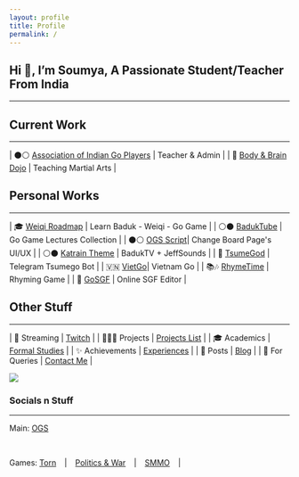 ```yaml
---
layout: profile
title: Profile
permalink: /
---
```


## Hi 👋, I’m Soumya, A Passionate Student/Teacher From India
---

## Current Work
---

| ⚫⚪ [Association of Indian Go Players](https://aigp.org.in/) |  Teacher & Admin |
| 🥋 [Body & Brain Dojo](/project/B&B-Dojo) | Teaching Martial Arts | 

## Personal Works
---

| 🎓 [Weiqi Roadmap](https://weiqi.soumyak4.in/) | Learn Baduk - Weiqi - Go Game |
| ⚪⚫ [BadukTube](https://baduktube.soumyak4.in/) | Go Game Lectures Collection |
| ⚫⚪ [OGS Script](https://github.com/SoumyaK4/OGS-Tampermonkey)| Change Board Page's UI/UX |
| ⚪⚫ [Katrain Theme](https://github.com/SoumyaK4/Katrain-Theme-SoumyaK4) | BadukTV + JeffSounds |
| 🤖 [TsumeGod](https://tsumegod.soumyak4.in/) | Telegram Tsumego Bot |
| 🇻🇳 [VietGo](https://viet-go.soumyak4.in/)| Vietnam Go |
| 📚🎶 [RhymeTime](https://rhymetime.soumyak4.in) | Rhyming Game |
| 👀 [GoSGF](https://sgf.soumyak4.in/) | Online SGF Editor |

## Other Stuff
---

| 👾 Streaming | [Twitch](https://twitch.tv/SoumyaK4) |
| 👨🏻‍💻 Projects | [Projects List](/Projects) |
| 🎓 Academics | [Formal Studies](/Academics) |
| ✨ Achievements | [Experiences](/Experiences) |
| 📮 Posts | [Blog](/Blog) |
| 💬 For Queries | [Contact Me](https://t.me/soumyak4) | 

 ![](https://komarev.com/ghpvc/?username=soumyak4&label=Profile%20views&color=brightgreen) 

### Socials n Stuff
---
Main: 
<a rel="me" href="https://instagram.com/SoumyaK4" target="_blank" class="fab fa-instagram fa-2x"></a>
<a rel="me" href="https://twitch.tv/SoumyaK4" target="_blank" class="fab fa-twitch  fa-2x"></a>
<a rel="me" href="https://t.me/SoumyaK4" target="_blank" class="fab fa-telegram  fa-2x"></a>
<a rel="me" href="https://youtube.com/@SoumyaK4" target="_blank" class="fab fa-youtube  fa-2x"></a>
<a rel="me" href="https://github.com/SoumyaK4" target="_blank" class="fab fa-github  fa-2x"></a>
<a rel="me" href="https://www.reddit.com/user/SoumyaK4/" target="_blank" class="fab fa-reddit fa-2x"></a>
<a rel="me" href="https://forums.online-go.com/u/soumyak4/summary" target="_blank" class="fas fa-2x">OGS</a>

<br>
<!--
Don't really use: 
<a rel="me" href="https://en.wikipedia.org/wiki/User:SoumyaK4" target="_blank" class="fab fa-wikipedia-w"></a>
<a rel="me" href="https://mastodon.social/@SoumyaK4" target="_blank" class="fab fa-mastodon"></a>
<a rel="me" href="https://bsky.app/profile/soumyak4.bsky.social" target="_blank" class="fab fa-bluesky"></a>
<a rel="me" href="https://www.linkedin.com/in/soumyak4/" target="_blank" class="fab fa-linkedin"></a>
<a rel="me" href="https://www.tumblr.com/soumyak4" target="_blank" class="fab fa-tumblr"></a>
<a rel="me" href="https://in.pinterest.com/SoumyaK4/" target="_blank" class="fab fa-pinterest"></a>
<a rel="me" href="https://www.threads.net/@soumyak4" target="_blank" class="fab fa-threads"></a>
<a rel="me" href="https://x.com/SoumyaK4_" target="_blank" class="fab fa-twitter"></a>
<a rel="me" href="https://www.facebook.com/SoumyaK4" target="_blank" class="fab fa-facebook"></a>
<br>
-->

Games: 
<a rel="me" href="https://www.torn.com/profiles.php?XID=2361200" target="_blank" class="fas">Torn</a> &ensp; | &ensp;
<a rel="me" href="https://politicsandwar.com/nation/id=626478" target="_blank" class="fas">Politics & War</a> &ensp; | &ensp;
<a rel="me" href="https://web.simple-mmo.com/user/view/952187" target="_blank" class="fas">SMMO</a> &ensp; | &ensp;

